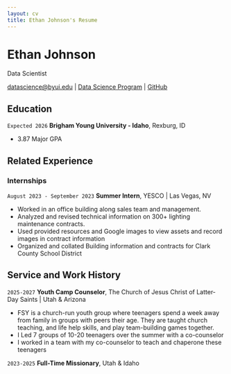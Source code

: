```yaml
---
layout: cv
title: Ethan Johnson's Resume
---
```

# Ethan Johnson
Data Scientist

<div id="webaddress">
<a href="datascience@byui.edu">datascience@byui.edu</a>
| <a href="https://byuidatascience.github.io/development.html">Data Science Program</a>
| <a href="https://www.linkedin.com/in/ethan-k-johnson>linkdin</a>
| <a href="https://github.com/byuids-resumes">GitHub</a>
</div>

<!-- https://www.monique.tech/the-art-of-markdown -->

## Education

`Expected 2026`
__Brigham Young University - Idaho__, Rexburg, ID

- 3.87 Major GPA


## Related Experience

### Internships

`August 2023 - September 2023`
__Summer Intern__, YESCO | Las Vegas, NV

- Worked in an office building along sales team and management.
- Analyzed and revised technical information on 300+ lighting maintenance contracts.
- Used provided resources and Google images to view assets and record images in contract information
- Organized and collated Building information and contracts for Clark County School District


## Service and Work History

`2025-2027`
__Youth Camp Counselor__, The Church of Jesus Christ of Latter-Day Saints | Utah & Arizona
  - FSY is a church-run youth group where teenagers spend a week away from family in groups with peers their age. They are taught church teaching, and life help skills, and play team-building games together.
  - I Led 7 groups of 10-20 teenagers over the summer with a co-counselor
  - I worked in a team with my co-counselor to teach and chaperone these teenagers
  

`2023-2025`
__Full-Time Missionary__, Utah & Idaho



<!-- ### Footer

Last updated: May 2013 -->


